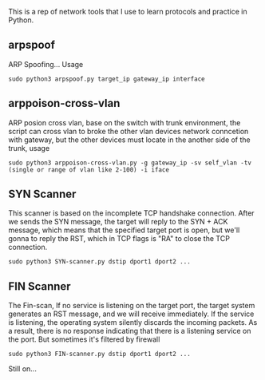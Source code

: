 This is a rep of network tools that I use to learn protocols and practice 
in Python. 
## arpspoof
ARP Spoofing... Usage
```
sudo python3 arpspoof.py target_ip gateway_ip interface
```
## arppoison-cross-vlan
ARP posion cross vlan, base on the switch with trunk environment, the 
script can cross vlan to broke the other vlan devices network conncetion 
with gateway, but the other devices must locate in the another side 
of the trunk, usage
```
sudo python3 arppoison-cross-vlan.py -g gateway_ip -sv self_vlan -tv (single or range of vlan like 2-100) -i iface
```



## SYN Scanner
This scanner is based on the incomplete TCP handshake 
connection. After we sends the SYN message, the 
target will reply to the SYN + ACK message, which means 
that the specified target port is open, but we'll gonna to
 reply the RST, which in TCP flags is "RA" to close
the TCP connection.
```
sudo python3 SYN-scanner.py dstip dport1 dport2 ...
```

## FIN Scanner
The Fin-scan, If no service is listening on the target port, the target 
system generates an RST message, and we will receive immediately.
 If the service is listening, the operating system silently discards the incoming packets.
 As a result, there is no response indicating that there is 
 a listening service on the port. But sometimes it's filtered
 by firewall
```
sudo python3 FIN-scanner.py dstip dport1 dport2 ...
```

Still on...